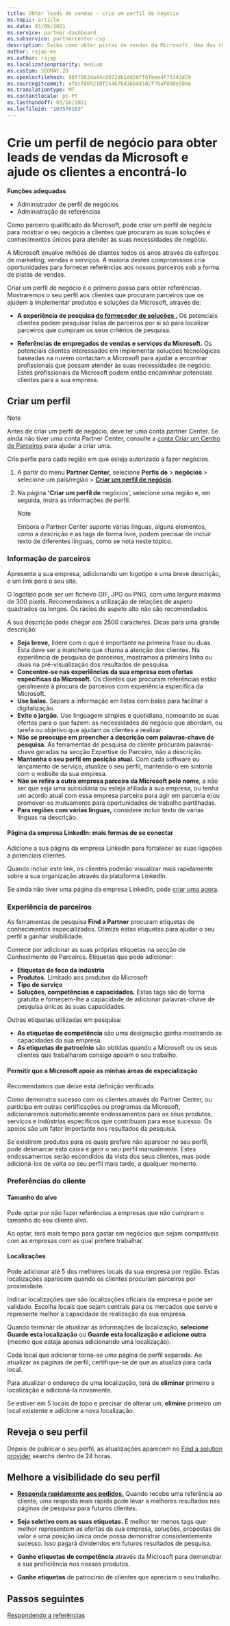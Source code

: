 ```yaml
---
title: Obter leads de vendas - crie um perfil de negócio
ms.topic: article
ms.date: 03/09/2021
ms.service: partner-dashboard
ms.subservice: partnercenter-csp
description: Saiba como obter pistas de vendas da Microsoft. Uma das chaves é criar um perfil de negócio no Partner Center que permita que os clientes o encontrem mais facilmente.
author: rajap-ms
ms.author: rajap
ms.localizationpriority: medium
ms.custom: SEOMAY.20
ms.openlocfilehash: 80f7882da44c8072db1dd287f6fbee4f79341d29
ms.sourcegitcommit: af8cfd89218f55467bd3bbd4102f7baf890e5066
ms.translationtype: MT
ms.contentlocale: pt-PT
ms.lasthandoff: 03/16/2021
ms.locfileid: "103570163"
---
```

# <a name="create-a-business-profile-to-get-microsoft-sales-leads-and-help-customers-find-you"></a>Crie um perfil de negócio para obter leads de vendas da Microsoft e ajude os clientes a encontrá-lo

**Funções adequadas**

- Administrador de perfil de negócios
- Administração de referências

Como parceiro qualificado da Microsoft, pode criar um perfil de negócio para mostrar o seu negócio a clientes que procuram as suas soluções e conhecimentos únicos para atender às suas necessidades de negócio.

A Microsoft envolve milhões de clientes todos os anos através de esforços de marketing, vendas e serviços. A maioria destes compromissos cria oportunidades para fornecer referências aos nossos parceiros sob a forma de pistas de vendas. 

Criar um perfil de negócio é o primeiro passo para obter referências. Mostraremos o seu perfil aos clientes que procuram parceiros que os ajudem a implementar produtos e soluções da Microsoft, através de:

- **A experiência de pesquisa [do fornecedor de soluções .](https://www.microsoft.com/solution-providers/home)** Os potenciais clientes podem pesquisar listas de parceiros por si só para localizar parceiros que cumpram os seus critérios de pesquisa.

- **Referências de empregados de vendas e serviços da Microsoft.** Os potenciais clientes interessados em implementar soluções tecnológicas baseadas na nuvem contactam a Microsoft para ajudar a encontrar profissionais que possam atender às suas necessidades de negócio. Estes profissionais da Microsoft podem então encaminhar potenciais clientes para a sua empresa.

## <a name="create-a-profile"></a>Criar um perfil

> [!NOTE]  
> Antes de criar um perfil de negócio, deve ter uma conta partner Center. Se ainda não tiver uma conta Partner Center, consulte a [conta Criar um Centro de Parceiros](mpn-create-a-partner-center-account.md) para ajudar a criar uma.

Crie perfis para cada região em que esteja autorizado a fazer negócios.

1. A partir do menu **Partner Center,** selecione **Perfis de** &gt; **negócios** &gt; selecione um país/região > **[Criar um perfil de negócio](https://partner.microsoft.com/referrals/businessprofiles/)**.

2. Na página **'Criar um perfil de** negócios', selecione uma região e, em seguida, insira as informações de perfil.
   > [!NOTE]  
   >  Embora o Partner Center suporte várias línguas, alguns elementos, como a descrição e as tags de forma livre, podem precisar de incluir texto de diferentes línguas, como se nota neste tópico.

### <a name="partner-information"></a>Informação de parceiros

Apresente a sua empresa, adicionando um logotipo e uma breve descrição, e um link para o seu site. 

O logótipo pode ser um ficheiro GIF, JPG ou PNG, com uma largura máxima de 300 pixels. Recomendamos a utilização de relações de aspeto quadrados ou longos. Os rácios de aspeto alto não são recomendados.

A sua descrição pode chegar aos 2500 caracteres. Dicas para uma grande descrição: 

-  **Seja breve,** lidere com o que é importante na primeira frase ou duas. Esta deve ser a manchete que chama a atenção dos clientes. Na experiência de pesquisa de parceiros, mostramos a primeira linha ou duas na pré-visualização dos resultados de pesquisa.
-  **Concentre-se nas experiências da sua empresa com ofertas específicas da Microsoft.** Os clientes que procuram referências estão geralmente à procura de parceiros com experiência específica da Microsoft.
-  **Use balas.** Separe a informação em listas com balas para facilitar a digitalização.
-  **Evite o jargão.** Use linguagem simples e quotidiana, nomeando as suas ofertas para o que fazem: as necessidades do negócio que abordam, ou tarefa ou objetivo que ajudam os clientes a realizar.
-  **Não se preocupe em preencher a descrição com palavras-chave de pesquisa**. As ferramentas de pesquisa do cliente procuram palavras-chave geradas na secção Expertise do Parceiro, não a descrição.
-  **Mantenha o seu perfil em posição atual.** Com cada software ou lançamento de serviço, atualize o seu perfil, mantendo-o em sintonia com o website da sua empresa.
-  **Não se refira a outra empresa parceira da Microsoft pelo nome**, a não ser que seja uma subsidiária ou esteja afiliada à sua empresa, ou tenha um acordo atual com essa empresa parceira para agir em parceria e/ou promover-se mutuamente para oportunidades de trabalho partilhadas.
-  **Para regiões com várias línguas,** considere incluir texto de várias línguas na descrição.

#### <a name="linkedin-company-page-more-ways-to-connect"></a>Página da empresa LinkedIn: mais formas de se conectar

Adicione a sua página da empresa LinkedIn para fortalecer as suas ligações a potenciais clientes. 

Quando incluir este link, os clientes poderão visualizar mais rapidamente sobre a sua organização através da plataforma LinkedIn.

Se ainda não tiver uma página da empresa LinkedIn, pode [criar uma agora](https://www.linkedin.com/company/setup/new/).

### <a name="partner-expertise"></a>Experiência de parceiros

As ferramentas de pesquisa **Find a Partner** procuram etiquetas de conhecimentos especializados. Otimize estas etiquetas para ajudar o seu perfil a ganhar visibilidade.

Comece por adicionar as suas próprias etiquetas na secção de Conhecimento de Parceiros. Etiquetas que pode adicionar: 

-  **Etiquetas de foco da indústria**
-  **Produtos.** Limitado aos produtos da Microsoft
-  **Tipo de serviço**
-  **Soluções, competências e capacidades.** Estas tags são de forma gratuita e fornecem-lhe a capacidade de adicionar palavras-chave de pesquisa únicas às suas capacidades.

Outras etiquetas utilizadas em pesquisa:

-  **As etiquetas de competência** são uma designação ganha mostrando as capacidades da sua empresa.
-  **As etiquetas de patrocínio** são obtidas quando a Microsoft ou os seus clientes que trabalharam consigo apoiam o seu trabalho.

#### <a name="allow-microsoft-to-endorse-my-areas-of-expertise"></a>Permitir que a Microsoft apoie as minhas áreas de especialização

Recomendamos que deixe esta definição verificada. 

Como demonstra sucesso com os clientes através do Partner Center, ou participa em outras certificações ou programas da Microsoft, adicionaremos automaticamente endossamentos para os seus produtos, serviços e indústrias específicos que contribuam para esse sucesso. Os apoios são um fator importante nos resultados da pesquisa.

Se existirem produtos para os quais prefere não aparecer no seu perfil, pode desmarcar esta caixa e gerir o seu perfil manualmente. Estes endossamentos serão escondidos da vista dos seus clientes, mas pode adicioná-los de volta ao seu perfil mais tarde, a qualquer momento.

### <a name="customer-preferences"></a>Preferências do cliente

#### <a name="target-size"></a>Tamanho do alvo

Pode optar por não fazer referências a empresas que não cumpram o tamanho do seu cliente alvo.

Ao optar, terá mais tempo para gastar em negócios que sejam compatíveis com as empresas com as qual prefere trabalhar.

#### <a name="locations"></a>Localizações

Pode adicionar até 5 dos melhores locais da sua empresa por região. Estas localizações aparecem quando os clientes procuram parceiros por proximidade.

Indicar localizações que são localizações oficiais da empresa e pode ser validado. Escolha locais que sejam centrais para os mercados que serve e represente melhor a capacidade de realização da sua empresa.

Quando terminar de atualizar as informações de localização, **selecione Guarde esta localização** ou **Guarde esta localização e adicione outra** (mesmo que esteja apenas adicionando uma localização).

Cada local que adicionar torna-se uma página de perfil separada. Ao atualizar as páginas de perfil, certifique-se de que as atualiza para cada local.

Para atualizar o endereço de uma localização, terá de **eliminar** primeiro a localização e adicioná-la novamente.

Se estiver em 5 locais de topo e precisar de alterar um, **elimine** primeiro um local existente e adicione a nova localização.

## <a name="review-your-profile"></a>Reveja o seu perfil

Depois de publicar o seu perfil, as atualizações aparecem no [Find a solution provider](https://www.microsoft.com/solution-providers/home) searchs dentro de 24 horas.

## <a name="improve-the-visibility-of-your-profile"></a>Melhore a visibilidade do seu perfil 

- **[Responda rapidamente aos pedidos.](manage-leads.md)** Quando recebe uma referência ao cliente, uma resposta mais rápida pode levar a melhores resultados nas páginas de pesquisa para futuros clientes.

- **Seja seletivo com as suas etiquetas.**  É melhor ter menos tags que melhor representem as ofertas da sua empresa, soluções, propostas de valor e uma posição única onde possa demonstrar consistentemente sucesso.  Isso pagará dividendos em futuros resultados de pesquisa.
- **Ganhe etiquetas de competência** através da Microsoft para demonstrar a sua proficiência nos nossos produtos.
- **Ganhe etiquetas** de patrocínio de clientes que apreciam o seu trabalho.

## <a name="next-steps"></a>Passos seguintes

[Respondendo a referências](manage-leads.md)
